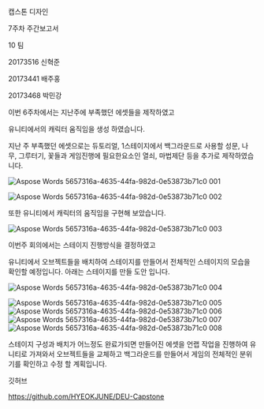 ﻿캡스톤 디자인

7주차 주간보고서







10 팀

20173516 신혁준

20173441 배주홍

20173468 박민강

이번 6주차에서는 지난주에 부족했던 에셋들을 제작하였고

유니티에서의 캐릭터 움직임을 생성 하였습니다.

지난 주 부족했던 에셋으로는 듀토리얼, 1스테이지에서 백그라운드로 사용할 성문, 나무, 그루터기, 꽃들과 게임진행에 필요한요소인 열쇠, 마법제단 등을 추가로 제작하였습니다.

![Aspose Words 5657316a-4635-44fa-982d-0e53873b71c0 001](https://user-images.githubusercontent.com/70642981/196418108-2f7f3c69-9d9a-45d3-9c78-c325623564a3.png)

![Aspose Words 5657316a-4635-44fa-982d-0e53873b71c0 002](https://user-images.githubusercontent.com/70642981/196418142-78980011-ecb0-4527-a7b6-7c4a4ffd5932.png)

또한 유니티에서 캐릭터의 움직임을 구현해 보았습니다.

![Aspose Words 5657316a-4635-44fa-982d-0e53873b71c0 003](https://user-images.githubusercontent.com/70642981/196418180-c94eb054-1617-4cfe-b8cd-9ea4778722ad.png)

이번주 회의에서는 스테이지 진행방식을 결정하였고

유니티에서 오브젝트들을 배치하여 스테이지를 만들어서 전체적인 스테이지의 모습을 확인할 예정입니다. 아래는 스테이지를 만들 도안 입니다.

![Aspose Words 5657316a-4635-44fa-982d-0e53873b71c0 004](https://user-images.githubusercontent.com/70642981/196418279-4f93cc51-c807-4c37-9ece-a55c60d0d0d8.png)

![Aspose Words 5657316a-4635-44fa-982d-0e53873b71c0 005](https://user-images.githubusercontent.com/70642981/196418316-333cffa6-ca26-4318-b4c3-b32fb4540434.png)
![Aspose Words 5657316a-4635-44fa-982d-0e53873b71c0 006](https://user-images.githubusercontent.com/70642981/196418355-80d8948e-c945-49f1-b93d-8b9989a204e2.png)
![Aspose Words 5657316a-4635-44fa-982d-0e53873b71c0 007](https://user-images.githubusercontent.com/70642981/196418391-1beb64d0-d14e-4b4f-9546-d566eabf8fec.png)
![Aspose Words 5657316a-4635-44fa-982d-0e53873b71c0 008](https://user-images.githubusercontent.com/70642981/196418423-91431588-7fa3-4cb2-b9fd-9583e3929fe2.png)

스테이지 구성과 배치가 어느정도 완료가되면 만들어진 에셋을 언랩 작업을 진행하여 유니티로 가져와서 오브젝트들을 교체하고 백그라운드를 만들어서 게임의 전체적인 분위기를 확인하고 수정 할 계획입니다. 

깃허브

https://github.com/HYEOKJUNE/DEU-Capstone
